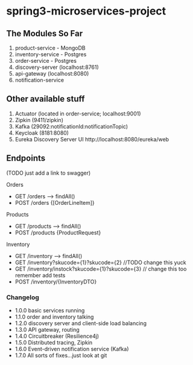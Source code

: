 # spring3-microservices-project

## The Modules So Far
1. product-service - MongoDB
2. inventory-service - Postgres
3. order-service - Postgres
4. discovery-server (localhost:8761)
5. api-gateway (localhost:8080)
6. notification-service

## Other available stuff
1. Actuator (located in order-service; localhost:9001)
2. Zipkin (9411/zipkin)
3. Kafka (29092:notificationId:notificationTopic)
4. Keycloak (8181:8080)
5. Eureka Discovery Server UI http://localhost:8080/eureka/web

## Endpoints
(TODO just add a link to swagger)

Orders 
- GET /orders --> findAll()
- POST /orders {[OrderLineItem]}

Products
- GET /products --> findAll()
- POST /products {ProductRequest}

Inventory 
- GET /inventory --> findAll()
- GET /inventory?skucode={1}?skucode={2} //TODO change this yuck
- GET /inventory/instock?skucode={1}?skucode={3} // change this too  remember add tests
- POST /inventory/{InventoryDTO}

### Changelog
- 1.0.0 basic services running
- 1.1.0 order and inventory talking
- 1.2.0 discovery server and client-side load balancing
- 1.3.0 API gateway, routing
- 1.4.0 Circuitbreaker (Resilience4j)
- 1.5.0 Distributed tracing, Zipkin
- 1.6.0 Event-driven notification service (Kafka)
- 1.7.0 All sorts of fixes...just look at git 

